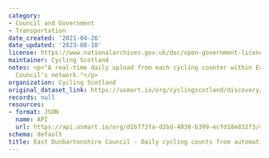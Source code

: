 ```yaml
---
category:
- Council and Government
- Transportation
date_created: '2021-04-26'
date_updated: '2023-08-18'
license: https://www.nationalarchives.gov.uk/doc/open-government-licence/version/3/
maintainer: Cycling Scotland
notes: <p>"A real-time daily upload from each cycling counter within East Dunbartonshire
  Council's network."</p>
organization: Cycling Scotland
original_dataset_link: https://usmart.io/org/cyclingscotland/discovery/discovery-view-detail/fa2e60c4-73a7-4cb6-91cc-c9ce4a634c59
records: null
resources:
- format: JSON
  name: API
  url: https://api.usmart.io/org/d1b773fa-d2bd-4830-b399-ecfd18e832f3/439481f9-ed01-4880-8d9b-55bfe12ea932/1/urql
schema: default
title: East Dunbartonshire Council - Daily cycling counts from automatic cycling counters
---
```

